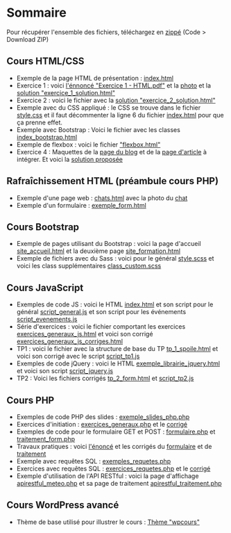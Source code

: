 <h1>Sommaire</h1>
  
<p>Pour récupérer l'ensemble des fichiers, téléchargez en <a href="https://github.com/Alexandre333/cours">zippé</a> (Code > Download ZIP)</p>

<h2>Cours HTML/CSS</h2>
<ul>
   <li>Exemple de la page HTML de présentation : <a href="https://github.com/Alexandre333/cours/blob/main/html/index.html">index.html</a></li>
   <li>Exercice 1 : voici <a href="https://github.com/Alexandre333/cours/blob/main/html/Exercice%201%20-%20HTML.pdf">l'énnoncé "Exercice 1 - HTML.pdf"</a> et la <a href="https://github.com/Alexandre333/cours/blob/main/html/gateau.jpg">photo</a> et la <a href="https://github.com/Alexandre333/cours/blob/main/html/exercice_1_solution.html">solution "exercice_1_solution.html"</a></li>
   <li>Exercice 2 : voici le fichier avec la <a href="https://github.com/Alexandre333/cours/blob/main/html/exercice_2_solution.html">solution "exercice_2_solution.html"</a></li>
   <li>Exemple avec du CSS appliqué : le CSS se trouve dans le fichier <a href="https://github.com/Alexandre333/cours/blob/main/html/style.css">style.css</a> et il faut décommenter la ligne 6 du fichier <a href="https://github.com/Alexandre333/cours/blob/main/html/index.html">index.html</a> pour que ça prenne effet.</li>
   <li>Exemple avec Bootstrap : Voici le fichier avec les classes <a href="https://github.com/Alexandre333/cours/blob/main/html/index_bootstrap.html">index_bootstrap.html</a></li>
   <li>Exemple de flexbox : voici le fichier <a href="https://github.com/Alexandre333/cours/blob/main/html/flexbox.html">"flexbox.html"</a></li>
   <li>Exercice 4 : Maquettes de la <a href="https://github.com/Alexandre333/cours/blob/main/html/Maquette%201%20-%20accueil%20du%20blog.pdf">page du blog</a> et de la <a href="https://github.com/Alexandre333/cours/blob/main/html/Maquette%202%20-%20article%20de%20blog.pdf">page d'article</a> à intégrer. Et voici la <a href="https://github.com/Alexandre333/cours/tree/main/html/maquettes_integrees">solution proposée</a></li>
</ul>

<h2>Rafraîchissement HTML (préambule cours PHP)</h2>
<ul>
  <li>Exemple d'une page web : <a href="https://github.com/Alexandre333/cours/blob/main/html/rafraichissement/chats.html">chats.html</a> avec la photo du <a href="https://github.com/Alexandre333/cours/blob/main/html/rafraichissement/cyprus_cat.jpg">chat</a></li>
  <li>Exemple d'un formulaire :  <a href="https://github.com/Alexandre333/cours/blob/main/html/rafraichissement/exemple_form.html">exemple_form.html</a></li>
</ul>

<h2>Cours Bootstrap</h2>
<ul>
  <li>Exemple de pages utilisant du Bootstrap : voici la page d'accueil <a href="https://github.com/Alexandre333/cours/blob/main/bootstrap/site_accueil.html">site_accueil.html</a> et la deuxième page <a href="https://github.com/Alexandre333/cours/blob/main/bootstrap/site_formation.html">site_formation.html</a></li>
  <li>Exemple de fichiers avec du Sass : voici pour le général <a href="https://github.com/Alexandre333/cours/blob/main/bootstrap/style.scss">style.scss</a> et voici les class supplémentaires <a href="https://github.com/Alexandre333/cours/blob/main/bootstrap/class_custom.scss">class_custom.scss</a></li>
</ul>
      
<h2>Cours JavaScript</h2>
<ul>
  <li>Exemples de code JS : voici le HTML <a href="https://github.com/Alexandre333/cours/blob/main/js/index.html">index.html</a> et son script pour le général <a href="https://github.com/Alexandre333/cours/blob/main/js/script_general.js">script_general.js</a> et son script pour les événements <a href="https://github.com/Alexandre333/cours/blob/main/js/script_evenements.js">script_evenements.js</a></li>
      <li>Série d'exercices : voici le fichier comportant les exercices <a href="https://github.com/Alexandre333/cours/blob/main/js/exercices_generaux_js.html">exercices_generaux_js.html</a> et voici son corrigé <a href="https://github.com/Alexandre333/cours/blob/main/js/exercices_generaux_js_corriges.html">exercices_generaux_js_corriges.html</a></li>
  <li>TP1 : voici le fichier avec la structure de base du TP <a href="https://github.com/Alexandre333/cours/blob/main/js/tp_1_spoile.html">tp_1_spoile.html</a> et voici son corrigé avec le script <a href="https://github.com/Alexandre333/cours/blob/main/js/script_tp1.js">script_tp1.js</a></li>
  <li>Exemples de code jQuery : voici le HTML <a href="https://github.com/Alexandre333/cours/blob/main/js/exemple_librairie_jquery.html">exemple_librairie_jquery.html</a> et voici son script <a href="https://github.com/Alexandre333/cours/blob/main/js/script_jquery.js">script_jquery.js</a></li>
  <li>TP2 : Voici les fichiers corrigés <a href="https://github.com/Alexandre333/cours/blob/main/js/tp_2_form.html">tp_2_form.html</a> et <a href="https://github.com/Alexandre333/cours/blob/main/js/script_tp2.js">script_tp2.js</a></li>
</ul>

<h2>Cours PHP</h2>
<ul>
      <li>Exemples de code PHP des slides : <a href="https://github.com/Alexandre333/cours/blob/main/php/exemple_slides_php.php">exemple_slides_php.php</a></li>
      <li>Exercices d'initiation : <a href="https://github.com/Alexandre333/cours/blob/main/php/exercices_generaux.php">exercices_generaux.php</a> et le <a href="https://github.com/Alexandre333/cours/blob/main/php/exercices_generaux_corriges.php">corrigé</a></li>
      <li>Exemples de code pour le formulaire GET et POST : <a href="https://github.com/Alexandre333/cours/blob/main/php/formulaire.php">formulaire.php</a> et <a href="https://github.com/Alexandre333/cours/blob/main/php/traitement_form.php">traitement_form.php</a></li>
    <li>Travaux pratiques : voici <a href="https://github.com/Alexandre333/cours/blob/main/php/tp_enonce.html">l'énoncé</a> et les corrigés du <a href="https://github.com/Alexandre333/cours/blob/main/php/tp_formulaire.php">formulaire</a> et de <a href="https://github.com/Alexandre333/cours/blob/main/php/tp_traitement.php">traitement</a></li>
    <li>Exemple avec requêtes SQL : <a href="https://github.com/Alexandre333/cours/blob/main/php/exemple_requetes.php">exemples_requetes.php</a></li>
    <li>Exercices avec requêtes SQL : <a href="https://github.com/Alexandre333/cours/blob/main/php/exercices_requetes.php">exercices_requetes.php</a> et le <a href="https://github.com/Alexandre333/cours/blob/main/php/exercices_requetes_corriges.php">corrigé</a></li>
    <li>Exemple d'utilisation de l'API RESTful : voici la page d'affichage <a href="https://github.com/Alexandre333/cours/blob/main/php/apirestful_meteo.php">apirestful_meteo.php</a> et sa page de traitement <a href="https://github.com/Alexandre333/cours/blob/main/php/apirestful_traitement.php">apirestful_traitement.php</a></li>
</ul>

<h2>Cours WordPress avancé</h2>
<ul>
      <li>Thème de base utilisé pour illustrer le cours : <a href="https://github.com/Alexandre333/cours/tree/main/wordpress/wpcours">Thème "wpcours"</a></li>
</ul>


